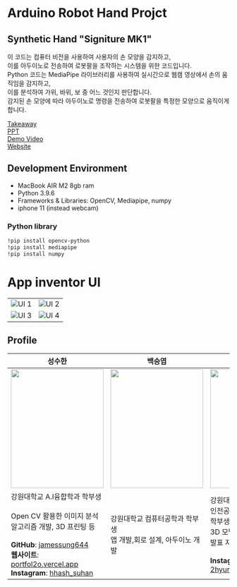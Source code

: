 # Arduino Robot Hand Projct

## Synthetic Hand "Signiture MK1"


이 코드는 컴퓨터 비전을 사용하여 사용자의 손 모양을 감지하고,  
이를 아두이노로 전송하여 로봇팔을 조작하는 시스템을 위한 코드입니다.  
Python 코드는 MediaPipe 라이브러리를 사용하여 실시간으로 웹캠 영상에서 손의 움직임을 감지하고,  
이를 분석하여 가위, 바위, 보 중 어느 것인지 판단합니다.  
감지된 손 모양에 따라 아두이노로 명령을 전송하여 로봇팔을 특정한 모양으로 움직이게 합니다.  

[Takeaway](https://github.com/jamessung644/Signiture-MK1/blob/main/UNIHAND%201Page본.pdf)  
[PPT](https://github.com/jamessung644/Signiture-MK1/blob/main/UNIHAND%20PPT%20자료%20김래원%2C%20백승엽%2C%20이현형%2C%20성수한.pdf)  
[Demo Video](https://youtu.be/KIa77oBFC2w)  
[Website](https://m.site.naver.com/1hFPm)

## Development Environment
* MacBook AIR M2 8gb ram
* Python 3.9.6
 * Frameworks & Libraries: OpenCV, Mediapipe, numpy
* iphone 11 (instead webcam)

### Python library
```bash
!pip install opencv-python
!pip install mediapipe
!pip install numpy
```

# App inventor UI
| | |
|---|---|
| ![UI 1](https://github.com/jamessung644/Signiture-MK1/blob/main/img/UI1.png) | ![UI 2](https://github.com/jamessung644/Signiture-MK1/blob/main/img/UI2.png) |
| ![UI 3](https://github.com/jamessung644/Signiture-MK1/blob/main/img/UI3.png) | ![UI 4](https://github.com/jamessung644/Signiture-MK1/blob/main/img/UI4.png) |




## Profile
| 성수한 | 백승엽 | 이현형 | 김래원 |
|---|---|---|---|
| <img src="https://github.com/jamessung644/Signiture-MK1/assets/39661528/fd00379c-ddeb-459a-8376-bb3e4a03fc33" width="210" height="270"/> | <img src="백승엽의 이미지 URL" width="210" height="270"/> | <img src="이현형의 이미지 URL" width="210" height="270"/> | <img src="김래원의 이미지 URL" width="210" height="270"/> |
| 강원대학교 A.I융합학과 학부생<br> <br>Open CV 활용한 이미지 분석<br> 알고리즘 개발, 3D 프린팅 등 <br><br> **GitHub**: [jamessung644](https://github.com/jamessung644) <br> **웹사이트**: [portfol2o.vercel.app](https://portfol2o.vercel.app) <br> **Instagram**: [hhash_suhan](https://www.instagram.com/hhash_suhan/) | 강원대학교 컴퓨터공학과 학부생 <br>앱 개발,회로 설계, 아두이노 개발 | 강원대학교 인더스트리얼디자인전공<br>학부생 <br> 3D 모델링, 앱 디자인,<br> 발표 자료 <br><br> **Instagram**: [2hyun_bro.go.kr](https://www.instagram.com/2hyun_bro.go.kr/) | 강원대학교 메카트로닉스전공<br> 학부생 <br> 앱 개발, 회로 설계,<br> 아두이노 개발 <br><br> **Instagram**: [gimraeweon31](https://www.instagram.com/gimraeweon31/)






